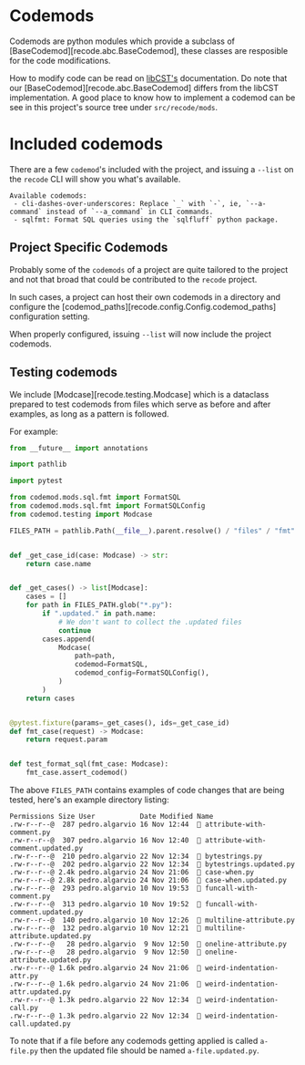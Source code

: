 # Codemods

Codemods are python modules which provide a subclass of [BaseCodemod][recode.abc.BaseCodemod], these classes
are resposible for the code modifications.

How to modify code can be read on [libCST's](https://libcst.readthedocs.io/en/latest/codemods_tutorial.html) documentation.
Do note that our [BaseCodemod][recode.abc.BaseCodemod] differs from the libCST implementation.
A good place to know how to implement a codemod can be see in this project's source tree under `src/recode/mods`.

# Included codemods

There are a few `codemod`'s included with the project, and issuing a `--list` on the `recode` CLI will show
you what's available.

```
Available codemods:
 - cli-dashes-over-underscores: Replace `_` with `-`, ie, `--a-command` instead of `--a_command` in CLI commands.
 - sqlfmt: Format SQL queries using the `sqlfluff` python package.
```

## Project Specific Codemods

Probably some of the `codemods` of a project are quite tailored to the project and not that broad that could be
contributed to the `recode` project.

In such cases, a project can host their own codemods in a directory and configure the [codemod_paths][recode.config.Config.codemod_paths]
configuration setting.

When properly configured, issuing `--list` will now include the project codemods.

## Testing codemods

We include [Modcase][recode.testing.Modcase] which is a dataclass prepared to test codemods from files which serve as
before and after examples, as long as a pattern is followed.

For example:
```python
from __future__ import annotations

import pathlib

import pytest

from codemod.mods.sql.fmt import FormatSQL
from codemod.mods.sql.fmt import FormatSQLConfig
from codemod.testing import Modcase

FILES_PATH = pathlib.Path(__file__).parent.resolve() / "files" / "fmt"


def _get_case_id(case: Modcase) -> str:
    return case.name


def _get_cases() -> list[Modcase]:
    cases = []
    for path in FILES_PATH.glob("*.py"):
        if ".updated." in path.name:
            # We don't want to collect the .updated files
            continue
        cases.append(
            Modcase(
                path=path,
                codemod=FormatSQL,
                codemod_config=FormatSQLConfig(),
            )
        )
    return cases


@pytest.fixture(params=_get_cases(), ids=_get_case_id)
def fmt_case(request) -> Modcase:
    return request.param


def test_format_sql(fmt_case: Modcase):
    fmt_case.assert_codemod()
```

The above `FILES_PATH` contains examples of code changes that are being tested, here's an example directory listing:
```
Permissions Size User           Date Modified Name
.rw-r--r--@  287 pedro.algarvio 16 Nov 12:44   attribute-with-comment.py
.rw-r--r--@  307 pedro.algarvio 16 Nov 12:40   attribute-with-comment.updated.py
.rw-r--r--@  210 pedro.algarvio 22 Nov 12:34   bytestrings.py
.rw-r--r--@  202 pedro.algarvio 22 Nov 12:34   bytestrings.updated.py
.rw-r--r--@ 2.4k pedro.algarvio 24 Nov 21:06   case-when.py
.rw-r--r--@ 2.8k pedro.algarvio 24 Nov 21:06   case-when.updated.py
.rw-r--r--@  293 pedro.algarvio 10 Nov 19:53   funcall-with-comment.py
.rw-r--r--@  313 pedro.algarvio 10 Nov 19:52   funcall-with-comment.updated.py
.rw-r--r--@  140 pedro.algarvio 10 Nov 12:26   multiline-attribute.py
.rw-r--r--@  132 pedro.algarvio 10 Nov 12:21   multiline-attribute.updated.py
.rw-r--r--@   28 pedro.algarvio  9 Nov 12:50   oneline-attribute.py
.rw-r--r--@   28 pedro.algarvio  9 Nov 12:50   oneline-attribute.updated.py
.rw-r--r--@ 1.6k pedro.algarvio 24 Nov 21:06   weird-indentation-attr.py
.rw-r--r--@ 1.6k pedro.algarvio 24 Nov 21:06   weird-indentation-attr.updated.py
.rw-r--r--@ 1.3k pedro.algarvio 22 Nov 12:34   weird-indentation-call.py
.rw-r--r--@ 1.3k pedro.algarvio 22 Nov 12:34   weird-indentation-call.updated.py
```

To note that if a file before any codemods getting applied is called `a-file.py` then the updated file should be named `a-file.updated.py`.
